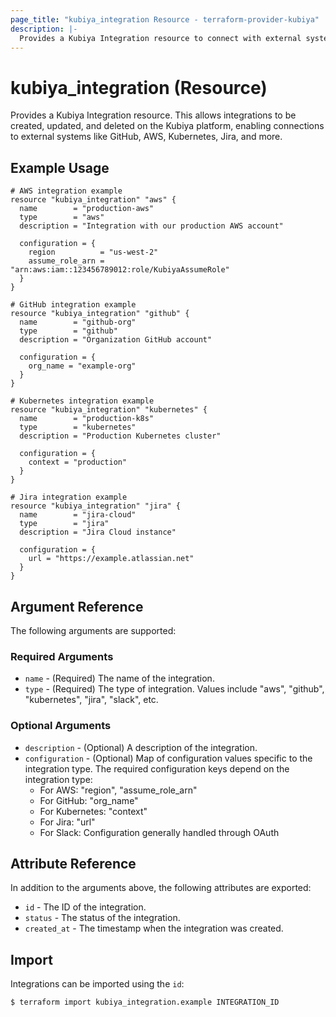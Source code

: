 ```yaml
---
page_title: "kubiya_integration Resource - terraform-provider-kubiya"
description: |-
  Provides a Kubiya Integration resource to connect with external systems.
---
```


# kubiya_integration (Resource)

Provides a Kubiya Integration resource. This allows integrations to be created, updated, and deleted on the Kubiya platform, enabling connections to external systems like GitHub, AWS, Kubernetes, Jira, and more.

## Example Usage

```hcl
# AWS integration example
resource "kubiya_integration" "aws" {
  name        = "production-aws"
  type        = "aws"
  description = "Integration with our production AWS account"
  
  configuration = {
    region          = "us-west-2"
    assume_role_arn = "arn:aws:iam::123456789012:role/KubiyaAssumeRole"
  }
}

# GitHub integration example
resource "kubiya_integration" "github" {
  name        = "github-org"
  type        = "github"
  description = "Organization GitHub account"
  
  configuration = {
    org_name = "example-org"
  }
}

# Kubernetes integration example
resource "kubiya_integration" "kubernetes" {
  name        = "production-k8s"
  type        = "kubernetes"
  description = "Production Kubernetes cluster"
  
  configuration = {
    context = "production"
  }
}

# Jira integration example
resource "kubiya_integration" "jira" {
  name        = "jira-cloud"
  type        = "jira"
  description = "Jira Cloud instance"
  
  configuration = {
    url = "https://example.atlassian.net"
  }
}
```

## Argument Reference

The following arguments are supported:

### Required Arguments

* `name` - (Required) The name of the integration.
* `type` - (Required) The type of integration. Values include "aws", "github", "kubernetes", "jira", "slack", etc.

### Optional Arguments

* `description` - (Optional) A description of the integration.
* `configuration` - (Optional) Map of configuration values specific to the integration type. The required configuration keys depend on the integration type:
  * For AWS: "region", "assume_role_arn"
  * For GitHub: "org_name"
  * For Kubernetes: "context"
  * For Jira: "url"
  * For Slack: Configuration generally handled through OAuth

## Attribute Reference

In addition to the arguments above, the following attributes are exported:

* `id` - The ID of the integration.
* `status` - The status of the integration.
* `created_at` - The timestamp when the integration was created.

## Import

Integrations can be imported using the `id`:

```
$ terraform import kubiya_integration.example INTEGRATION_ID
``` 